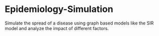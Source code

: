 # Epidemiology-Simulation
Simulate the spread of a disease using graph based models like the SIR model and analyze the impact of different factors.​
